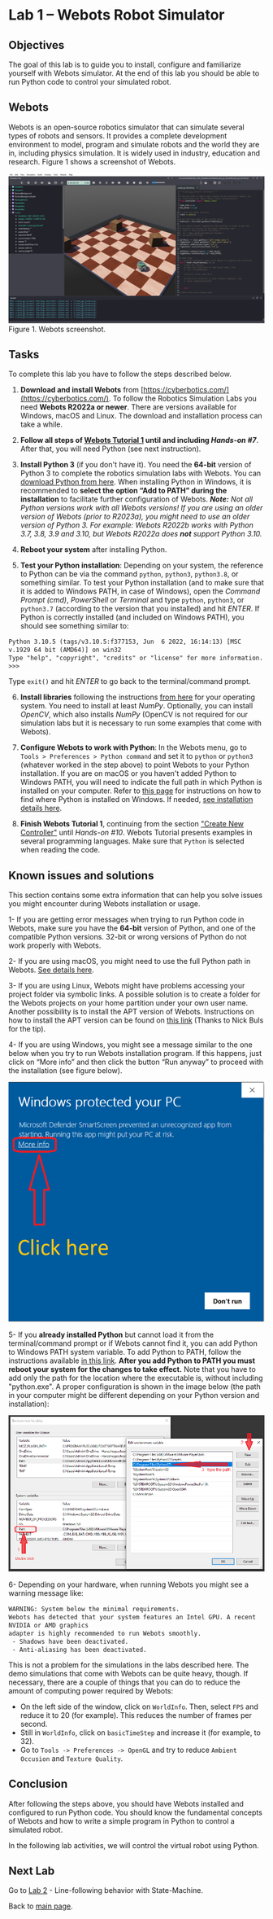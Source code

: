 # Lab 1 – Webots Robot Simulator

## Objectives

The goal of this lab is to guide you to install, configure and familiarize yourself with Webots simulator. At the end of this lab you should be able to run Python code to control your simulated robot. 

## Webots
Webots is an open-source robotics simulator that can simulate several types of robots and sensors. It provides a complete development environment to model, program and simulate robots and the world they are in, including physics simulation. It is widely used in industry, education and research. Figure 1 shows a screenshot of Webots.

![Webots screenshot](../Lab1/Webots_screenshot.png)
Figure 1. Webots screenshot.

## Tasks
To complete this lab you have to follow the steps described below. 

1. **Download and install Webots** from [https://cyberbotics.com/](https://cyberbotics.com/). To follow the Robotics Simulation Labs you need **Webots R2022a or newer**. There are versions available for Windows, macOS and Linux. The download and installation process can take a while.
 
2. **Follow all steps of [Webots Tutorial 1](https://cyberbotics.com/doc/guide/tutorial-1-your-first-simulation-in-webots) until and including _Hands-on #7_**. After that, you will need Python (see next instruction).

3. **Install Python 3** (if you don't have it). You need the **64-bit** version of Python 3 to complete the robotics simulation labs with Webots. You can [download Python from here](https://www.python.org/downloads/). When installing Python in Windows, it is recommended to **select the option “Add to PATH” during the installation** to facilitate further configuration of Webots.
 _**Note:** Not all Python versions work with all Webots versions! If you are using an older version of Webots (prior to R2023a), you might need to use an older version of Python 3. For example: Webots R2022b works with Python 3.7, 3.8, 3.9 and 3.10, but Webots R2022a does **not** support Python 3.10._ 

4. **Reboot your system** after installing Python.  

5. **Test your Python installation**: Depending on your system, the reference to Python can be via the command `python`, `python3`, `python3.8`, or something similar. To test your Python installation (and to make sure that it is added to Windows PATH, in case of Windows), open the _Command Prompt (cmd)_, _PowerShell_ or _Terminal_ and type `python`, `python3`, or `python3.7` (according to the version that you installed) and hit _ENTER_. If Python is correctly installed (and included on Windows PATH), you should see something similar to:
```
Python 3.10.5 (tags/v3.10.5:f377153, Jun  6 2022, 16:14:13) [MSC v.1929 64 bit (AMD64)] on win32
Type "help", "copyright", "credits" or "license" for more information.
>>>
```
  Type `exit()` and hit _ENTER_ to go back to the terminal/command prompt.

6. **Install libraries** following the instructions [from here](https://cyberbotics.com/doc/guide/using-python#libraries) for your operating system. You need to install at least _NumPy_. Optionally, you can install _OpenCV_, which also installs _NumPy_ (OpenCV is not required for our simulation labs but it is necessary to run some examples that come with Webots). 

7. **Configure Webots to work with Python**: In the Webots menu, go to `Tools > Preferences > Python command` and set it to `python` or `python3` (whatever worked in the step above) to point Webots to your Python installation. If you are on macOS or you haven't added Python to Windows PATH, you will need to indicate the full path in which Python is installed on your computer. Refer to [this page](https://datatofish.com/locate-python-windows/) for instructions on how to find where Python is installed on Windows. If needed, [see installation details here](https://cyberbotics.com/doc/guide/using-python#installation).

8. **Finish Webots Tutorial 1**, continuing from the section ["Create New Controller"](https://cyberbotics.com/doc/guide/tutorial-1-your-first-simulation-in-webots?tab-language=python#create-a-new-controller) until _Hands-on #10_. Webots Tutorial presents examples in several programming languages. Make sure that `Python` is selected when reading the code. 

## Known issues and solutions

This section contains some extra information that can help you solve issues you might encounter during Webots installation or usage.

1- If you are getting error messages when trying to run Python code in Webots, make sure you have the **64-bit** version of Python, and one of the compatible Python versions. 32-bit or wrong versions of Python do not work properly with Webots.

2- If you are using macOS, you might need to use the full Python path in Webots. [See details here](https://cyberbotics.com/doc/guide/using-python#macos-installation).

3- If you are using Linux, Webots might have problems accessing your project folder via symbolic links. A possible solution is to create a folder for the Webots projects on your home partition under your own user name. Another possibility is to install the APT version of Webots. Instructions on how to install the APT version can be found on [this link](https://www.cyberbotics.com/doc/guide/installation-procedure) (Thanks to Nick Buls for the tip).

4- If you are using Windows, you might see a message similar to the one below when you try to run Webots installation program. If this happens, just click on “More info” and then click the button “Run anyway” to proceed with the installation (see figure below).

  ![Windows message](../Lab1/windows_message.png)


5- If you **already installed Python** but cannot load it from the terminal/command prompt or if Webots cannot find it, you can add Python to Windows PATH system variable. To add Python to PATH, follow the instructions available [in this link](https://datatofish.com/add-python-to-windows-path/). **After you add Python to PATH you must reboot your system for the changes to take effect.** Note that you have to add only the path for the location where the executable is, without including "python.exe". A proper configuration is shown in the image below (the path in your computer might be different depending on your Python version and installation):

![windows_path_variable_python.png](windows_path_variable_python.png)


6- Depending on your hardware, when running Webots you might see a warning message like: 

```
WARNING: System below the minimal requirements.
Webots has detected that your system features an Intel GPU. A recent NVIDIA or AMD graphics
adapter is highly recommended to run Webots smoothly. 
 - Shadows have been deactivated.
 - Anti-aliasing has been deactivated.
```

This is not a problem for the simulations in the labs described here. The demo simulations that come with Webots can be quite heavy, though. If necessary, there are a couple of things that you can do to reduce the amount of computing power required by Webots:
- On the left side of the window, click on `WorldInfo`. Then, select `FPS` and reduce it to 20 (for example). This reduces the number of frames per second.
- Still in `WorldInfo`, click on `basicTimeStep` and increase it (for example, to 32).
- Go to `Tools -> Preferences -> OpenGL` and try to reduce `Ambient Occusion` and `Texture Quality`.



## Conclusion
After following the steps above, you should have Webots installed and configured to run Python code. You should know the fundamental concepts of Webots and how to write a simple program in Python to control a simulated robot.

In the following lab activities, we will control the virtual robot using Python.

## Next Lab
Go to [Lab 2](ReadMe_lab2.md) - Line-following behavior with State-Machine.

Back to [main page](../README.md).
